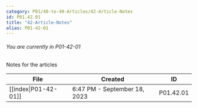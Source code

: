 ```yaml
---
category: P01/40-to-49-Articles/42-Article-Notes
id: P01.42.01
title: "42-Article-Notes"
alias: P01-42-01
---
```

###### You are currently in P01-42-01

Notes for the articles

| File                                                                                                  | Created                      | ID        |
| ----------------------------------------------------------------------------------------------------- | ---------------------------- | --------- |
| [[index\|P01-42-01]] | 6:47 PM - September 18, 2023 | P01.42.01 |

